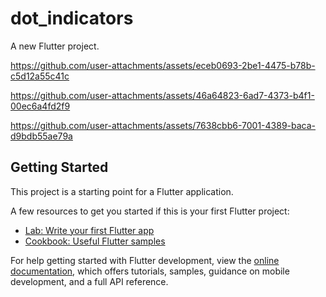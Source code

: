 # dot_indicators

A new Flutter project.

https://github.com/user-attachments/assets/eceb0693-2be1-4475-b78b-c5d12a55c41c   

https://github.com/user-attachments/assets/46a64823-6ad7-4373-b4f1-00ec6a4fd2f9 

https://github.com/user-attachments/assets/7638cbb6-7001-4389-baca-d9bdb55ae79a



## Getting Started

This project is a starting point for a Flutter application.

A few resources to get you started if this is your first Flutter project:

- [Lab: Write your first Flutter app](https://docs.flutter.dev/get-started/codelab)
- [Cookbook: Useful Flutter samples](https://docs.flutter.dev/cookbook)

For help getting started with Flutter development, view the
[online documentation](https://docs.flutter.dev/), which offers tutorials,
samples, guidance on mobile development, and a full API reference.
